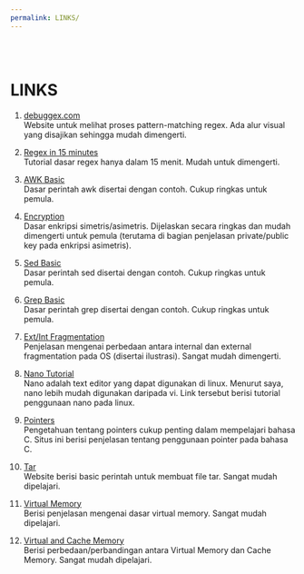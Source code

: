 ```yaml
---
permalink: LINKS/
---
```

<br>
<br>

# LINKS

1. [debuggex.com](https://www.debuggex.com/)<br>
Website untuk melihat proses pattern-matching regex. Ada alur visual yang disajikan sehingga mudah dimengerti.

2. [Regex in 15 minutes](https://www.youtube.com/watch?v=bgBWp9EIlMM)<br>
Tutorial dasar regex hanya dalam 15 menit. Mudah untuk dimengerti.

3. [AWK Basic](https://www.geeksforgeeks.org/awk-command-unixlinux-examples/)<br>
Dasar perintah awk disertai dengan contoh. Cukup ringkas untuk pemula.

4. [Encryption](https://www.youtube.com/watch?v=AQDCe585Lnc)<br>
Dasar enkripsi simetris/asimetris. Dijelaskan secara ringkas dan mudah dimengerti untuk pemula (terutama di bagian penjelasan private/public key pada enkripsi asimetris).

5. [Sed Basic](https://www.geeksforgeeks.org/sed-command-in-linux-unix-with-examples/)<br>
Dasar perintah sed disertai dengan contoh. Cukup ringkas untuk pemula.

6. [Grep Basic](https://www.geeksforgeeks.org/grep-command-in-unixlinux/)<br>
Dasar perintah grep disertai dengan contoh. Cukup ringkas untuk pemula.

7. [Ext/Int Fragmentation](https://www.geeksforgeeks.org/difference-between-internal-and-external-fragmentation/)<br>
Penjelasan mengenai perbedaan antara internal dan external fragmentation pada OS (disertai ilustrasi). Sangat mudah dimengerti.

8. [Nano Tutorial](https://www.youtube.com/watch?v=gyKiDczLIZ4)<br>
Nano adalah text editor yang dapat digunakan di linux. Menurut saya, nano lebih mudah digunakan daripada vi. Link tersebut berisi tutorial penggunaan nano pada linux.

9. [Pointers](https://www.geeksforgeeks.org/pointers-in-c-and-c-set-1-introduction-arithmetic-and-array/)<br>
Pengetahuan tentang pointers cukup penting dalam mempelajari bahasa C. Situs ini berisi penjelasan tentang penggunaan pointer pada bahasa C.

10. [Tar](https://www.geeksforgeeks.org/tar-command-linux-examples/)<br>
Website berisi basic perintah untuk membuat file tar. Sangat mudah dipelajari.

11. [Virtual Memory](https://www.geeksforgeeks.org/virtual-memory-in-operating-system/)<br>
Berisi penjelasan mengenai dasar virtual memory. Sangat mudah dipelajari.

12. [Virtual and Cache Memory](https://www.geeksforgeeks.org/difference-between-virtual-memory-and-cache-memory/)<br>
Berisi perbedaan/perbandingan antara Virtual Memory dan Cache Memory. Sangat mudah dipelajari.
